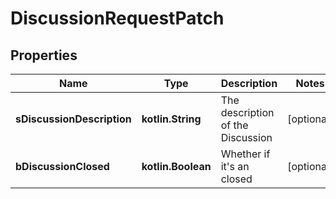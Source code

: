 
# DiscussionRequestPatch

## Properties
Name | Type | Description | Notes
------------ | ------------- | ------------- | -------------
**sDiscussionDescription** | **kotlin.String** | The description of the Discussion |  [optional]
**bDiscussionClosed** | **kotlin.Boolean** | Whether if it&#39;s an closed |  [optional]



